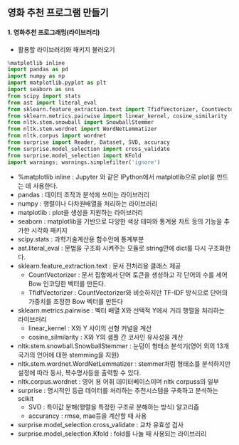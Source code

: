
## 영화 추천 프로그램 만들기


#### 1. 영화추천 프로그래밍(라이브러리)
* 활용할 라이브러리와 패키지 불러오기
```python
%matplotlib inline
import pandas as pd
import numpy as np
import matplotlib.pyplot as plt
import seaborn as sns
from scipy import stats 
from ast import literal_eval
from sklearn.feature_extraction.text import TfidfVectorizer, CountVectorizer
from sklearn.metrics.pairwise import linear_kernel, cosine_similarity
from nltk.stem.snowball import SnowballStemmer 
from nltk.stem.wordnet import WordNetLemmatizer
from nltk.corpus import wordnet
from surprise import Reader, Dataset, SVD, accuracy
from surprise.model_selection import cross_validate
from surprise.model_selection import KFold
import warnings; warnings.simplefilter('ignore')
```
  * %matplotlib inline : Jupyter 와 같은 IPython에서 matplotlib으로 plot을 만드는 데 사용한다.
  * pandas : 데이터 조작과 분석에 쓰이는 라이브러리
  * numpy : 행렬이나 다차원배열을 처리하는 라이브러리
  * matplotlib : plot을 생성을 지원하는 라이브러리
  * seaborn : matplotlib을 기반으로 다양한 색상 테마와 통계용 차트 등의 기능을 추가한 시각화 패키지
  * scipy.stats : 과학기술계산용 함수안에 통계부분
  * ast.literal_eval : 문법을 구조화 시켜주는 모듈로 string안에 dict를 다시 구조화한다.
  * sklearn.feature_extraction.text : 문서 전처리용 클래스 제공
    + CountVectorizer : 문서 집합에서 단어 토큰을 생성하고 각 단어의 수를 세어 Bow 인코딩한 벡터를 만든다.
    + TfidfVectorizer : CountVectorizer와 비슷하지만 TF-IDF 방식으로 단어의 가중치를 조정한 Bow 벡터를 만든다
  * sklearn.metrics.pairwise : 벡터 배열 X와 선택적 Y에서 거리 행렬을 처리하는 라이브러리
    + linear_kernel : X와 Y 사이의 선형 커널을 계산
    + cosine_silmilarity : X와 Y의 샘플 간 코사인 유사성을 계산
  * nltk.stem.snowball.SnowballStemmer : 눈덩이 형태소 분석기(영어 외의 13개 국가의 언어에 대한 stemming을 지원)
  * nltk.stem.wordnet.WordNetLemmatizer : stemmer처럼 형태소를 분석하지만 설정에 따라 동사, 복수명사등을 출력할 수 있다.
  * nltk.corpus.wordnet : 영어 용 어휘 데이터베이스이며 nltk corpuss의 일부
  * surprise : 명시적인 등급 데이터를 처리하는 추천시스템을 구축하고 분석하는 scikit
    + SVD : 특이값 분해(행렬을 특정한 구조로 분해하는 방식) 알고리즘
    + accurancy : rmse, mae등을 계산할 때 사용
  * surprise.model_selection.cross_validate : 교차 유효성 검사
  * surprise.model_selection.Kfold : fold를 나눌 때 사용되는 라이브러리
